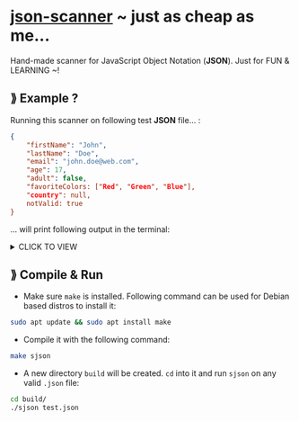 # <u>json-scanner</u> ~ just as cheap as me...

Hand-made scanner for JavaScript Object Notation (**JSON**). Just for FUN & LEARNING ~!

## ⟫ Example ?

Running this scanner on following test **JSON** file... :

```json
{
    "firstName": "John",
    "lastName": "Doe",
    "email": "john.doe@web.com",
    "age": 17,
    "adult": false,
    "favoriteColors: ["Red", "Green", "Blue"],
    "country": null,
    notValid: true
}
```

... will print following output in the terminal:

<details>
<summary>CLICK TO VIEW</summary>

```bash

TOKEN        |   LINE:CHAR   | TEXT
-------------+---------------+-------------
LBRACE       |      1:1      | {
-------------+---------------+-------------
STRING_KEY   |      2:5      | "firstName"
-------------+---------------+-------------
COLON        |      2:16     | :
-------------+---------------+-------------
STRING_VALUE |      2:18     | "John"
-------------+---------------+-------------
COMMA        |      2:24     | ,
-------------+---------------+-------------
STRING_KEY   |      3:5      | "lastName"
-------------+---------------+-------------
COLON        |      3:15     | :
-------------+---------------+-------------
STRING_VALUE |      3:17     | "Doe"
-------------+---------------+-------------
COMMA        |      3:22     | ,
-------------+---------------+-------------
STRING_KEY   |      4:5      | "email"
-------------+---------------+-------------
COLON        |      4:12     | :
-------------+---------------+-------------
STRING_VALUE |      4:14     | "john.doe@web.com"
-------------+---------------+-------------
COMMA        |      4:32     | ,
-------------+---------------+-------------
STRING_KEY   |      5:5      | "age"
-------------+---------------+-------------
COLON        |      5:10     | :
-------------+---------------+-------------
NUMBER       |      5:12     | 17
-------------+---------------+-------------
STRING_KEY   |      6:5      | "adult"
-------------+---------------+-------------
COLON        |      6:12     | :
-------------+---------------+-------------
FALSE        |      6:14     | false
-------------+---------------+-------------
COMMA        |      6:19     | ,
-------------+---------------+-------------
ERROR        |      7:20     | "favoriteColors <- Closing Quote is missing.
-------------+---------------+-------------
COLON        |      7:20     | :
-------------+---------------+-------------
LBRACKET     |      7:22     | [
-------------+---------------+-------------
STRING_VALUE |      7:23     | "Red"
-------------+---------------+-------------
COMMA        |      7:28     | ,
-------------+---------------+-------------
STRING_VALUE |      7:30     | "Green"
-------------+---------------+-------------
COMMA        |      7:37     | ,
-------------+---------------+-------------
STRING_VALUE |      7:39     | "Blue"
-------------+---------------+-------------
RBRACKET     |      7:45     | ]
-------------+---------------+-------------
COMMA        |      7:46     | ,
-------------+---------------+-------------
STRING_KEY   |      8:5      | "country"
-------------+---------------+-------------
COLON        |      8:14     | :
-------------+---------------+-------------
NULL         |      8:16     | null
-------------+---------------+-------------
COMMA        |      8:20     | ,
-------------+---------------+-------------
ERROR        |      9:13     | notValid <- Unknown or incomplete token.
-------------+---------------+-------------
COLON        |      9:13     | :
-------------+---------------+-------------
TRUE         |      9:15     | true
-------------+---------------+-------------
RBRACE       |     10:1      | }
-------------+---------------+-------------

```

</details>

## ⟫ Compile & Run

- Make sure `make` is installed. Following command can be used for Debian based distros to install it:

```bash
sudo apt update && sudo apt install make
```
- Compile it with the following command:

```bash
make sjson
```
- A new directory `build` will be created. `cd` into it and run `sjson` on any valid `.json` file:

```bash
cd build/
./sjson test.json
```
